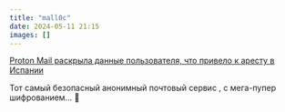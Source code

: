 ```yaml
---
title: "mall0c"
date: 2024-05-11 21:15
images: []
---
```


<a href="https://habr.com/en/news/813323/">Proton Mail раскрыла данные пользователя, что привело к аресту в Испании</a>  
  
Тот самый безопасный анонимный почтовый сервис , с мега-пупер шифрованием… 🌚
